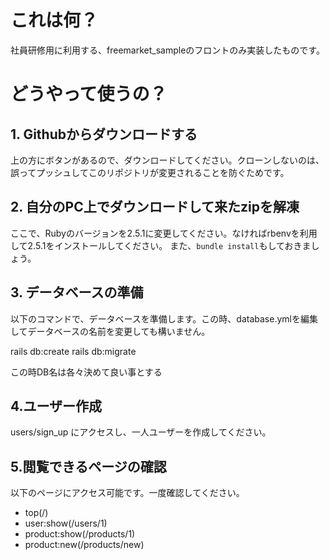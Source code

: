 # これは何？
社員研修用に利用する、freemarket_sampleのフロントのみ実装したものです。

# どうやって使うの？

## 1. Githubからダウンロードする
上の方にボタンがあるので、ダウンロードしてください。クローンしないのは、誤ってプッシュしてこのリポジトリが変更されることを防ぐためです。

## 2. 自分のPC上でダウンロードして来たzipを解凍
ここで、Rubyのバージョンを2.5.1に変更してください。なければrbenvを利用して2.5.1をインストールしてください。
また、`bundle install`もしておきましょう。

## 3. データベースの準備
以下のコマンドで、データベースを準備します。この時、database.ymlを編集してデータベースの名前を変更しても構いません。

rails db:create
rails db:migrate

この時DB名は各々決めて良い事とする

## 4.ユーザー作成
users/sign_up にアクセスし、一人ユーザーを作成してください。

## 5.閲覧できるページの確認
以下のページにアクセス可能です。一度確認してください。
* top(/)
* user:show(/users/1)
* product:show(/products/1)
* product:new(/products/new)
